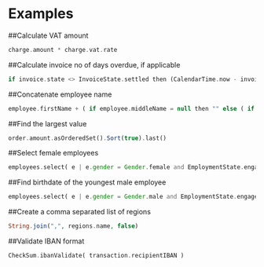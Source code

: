 # Examples

##Calculate VAT amount
```php
charge.amount * charge.vat.rate
```

##Calculate invoice no of days overdue, if applicable
```php
if invoice.state <> InvoiceState.settled then (CalendarTime.now - invoice.dueDate).days else null
```

##Concatenate employee name
```php
employee.firstName + ( if employee.middleName = null then "" else ( if employee.middleName.trim = "" then "" else " " + employee.middleName)) + " " + employee.lastName
```

##Find the largest value
```php
order.amount.asOrderedSet().Sort(true).last()
```

##Select female employees
```php
employees.select( e | e.gender = Gender.female and EmploymentState.engaged)
```

##Find birthdate of the youngest male employee
```php
employees.select( e | e.gender = Gender.male and EmploymentState.engaged).asOrderedSet().sort(false).first()  
```

##Create a comma separated list of regions
```php
String.join(",", regions.name, false)
```

##Validate IBAN format
```php
CheckSum.ibanValidate( transaction.recipientIBAN )
```